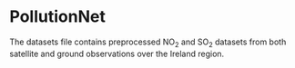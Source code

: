# PollutionNet

The datasets file contains preprocessed NO$_2$ and SO$_2$ datasets from both satellite and ground observations over the Ireland region.
